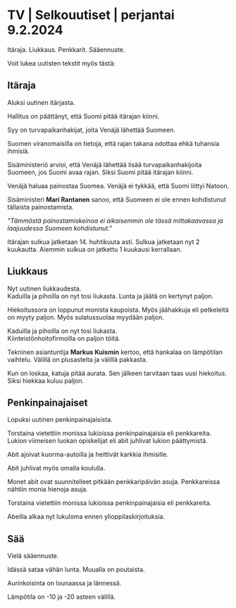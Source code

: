 TV \| Selkouutiset \| perjantai 9.2.2024
========================================

Itäraja. Liukkaus. Penkkarit. Sääennuste.

Voit lukea uutisten tekstit myös tästä:

Itäraja
-------

Aluksi uutinen itärjasta.

Hallitus on päättänyt, että Suomi pitää itärajan kiinni.

Syy on turvapaikanhakijat, joita Venäjä lähettää Suomeen.

Suomen viranomaisilla on tietoja, että rajan takana odottaa ehkä tuhansia ihmisiä.

Sisäministeriö arvioi, että Venäjä lähettää lisää turvapaikanhakijoita Suomeen, jos Suomi avaa rajan. Siksi Suomi pitää itärajan kiinni.

Venäjä haluaa painostaa Suomea. Venäjä ei tykkää, että Suomi liittyi Natoon.

Sisäministeri **Mari Rantanen** sanoo, että Suomeen ei ole ennen kohdistunut tällaista painostamista.

*"Tämmöstä painostamiskeinoa ei aikaisemmin ole tässä mittakaavassa ja laajuudessa Suomeen kohdistunut."*

Itärajan sulkua jatketaan 14. huhtikuuta asti. Sulkua jatketaan nyt 2 kuukautta. Aiemmin sulkua on jatkettu 1 kuukausi kerrallaan.

Liukkaus
--------

Nyt uutinen liukkaudesta.\
Kaduilla ja pihoilla on nyt tosi liukasta. Lunta ja jäätä on kertynyt paljon.

Hiekoitussora on loppunut monista kaupoista. Myös jäähakkuja eli petkeleitä on myyty paljon. Myös sulatussuolaa myydään paljon.

Kaduilla ja pihoilla on nyt tosi liukasta.\
Kiinteistönhoitofirmoilla on paljon töitä.

Tekninen asiantuntija **Markus Kuismin** kertoo, että hankalaa on lämpötilan vaihtelu. Välillä on plusasteita ja välillä pakkasta.

Kun on loskaa, katuja pitää aurata. Sen jälkeen tarvitaan taas uusi hiekoitus. Siksi hiekkaa kuluu paljon.

Penkinpainajaiset
-----------------

Lopuksi uutinen penkinpainajaisista.

Torstaina vietettiin monissa lukioissa penkinpainajaisia eli penkkareita. Lukion viimeisen luokan opiskelijat eli abit juhlivat lukion päättymistä.

Abit ajoivat kuorma-autoilla ja heittivät karkkia ihmisille.

Abit juhlivat myös omalla koululla.

Monet abit ovat suunnitelleet pitkään penkkaripäivän asuja. Penkkareissa nähtiin monia hienoja asuja.

Torstaina vietettiin monissa lukioissa penkinpainajaisia eli penkkareita.

Abeilla alkaa nyt lukuloma ennen ylioppilaskirjoituksia.

Sää
---

Vielä sääennuste.

Idässä sataa vähän lunta. Muualla on poutaista.

Aurinkoisinta on lounaassa ja lännessä.

Lämpötila on -10 ja -20 asteen välillä.

